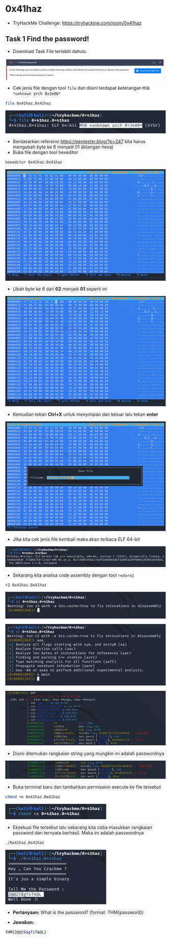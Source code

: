 # 0x41haz
- TryHackMe Challenge: https://tryhackme.com/room/0x41haz

## Task 1 Find the password!
- Download Task File terlebih dahulu

![alt text](https://github.com/rahardian-dwi-saputra/TryHackMe-WriteUps/blob/main/0x41haz/assets/haz%201.JPG)

- Cek jenis file dengan tool `file` dan disini terdapat keterangan `MSB *unknown arch 0x3e00*`
```sh
file 0x41haz.0x41haz
```

![alt text](https://github.com/rahardian-dwi-saputra/TryHackMe-WriteUps/blob/main/0x41haz/assets/haz%202.JPG)

- Berdasarkan referensi https://pentester.blog/?p=247 kita harus mengubah byte ke 6 menjadi 01 (bilangan hexa)
- Buka file dengan tool hexeditor
```sh
hexeditor 0x41haz.0x41haz
```

![alt text](https://github.com/rahardian-dwi-saputra/TryHackMe-WriteUps/blob/main/0x41haz/assets/haz%203.JPG)

- Ubah byte ke 6 dari **02** menjadi **01** seperti ini

![alt text](https://github.com/rahardian-dwi-saputra/TryHackMe-WriteUps/blob/main/0x41haz/assets/haz%204.JPG)

- Kemudian tekan **Ctrl+X** untuk menyimpan dan keluar lalu tekan **enter**

![alt text](https://github.com/rahardian-dwi-saputra/TryHackMe-WriteUps/blob/main/0x41haz/assets/haz%205.JPG)

- Jika kita cek jenis file kembali maka akan terbaca ELF 64-bit

![alt text](https://github.com/rahardian-dwi-saputra/TryHackMe-WriteUps/blob/main/0x41haz/assets/haz%206.JPG)

- Sekarang kita analisa code assembly dengan tool `redare2`
```sh
r2 0x41haz.0x41haz
```

![alt text](https://github.com/rahardian-dwi-saputra/TryHackMe-WriteUps/blob/main/0x41haz/assets/haz%207.JPG)

![alt text](https://github.com/rahardian-dwi-saputra/TryHackMe-WriteUps/blob/main/0x41haz/assets/haz%208.JPG)

![alt text](https://github.com/rahardian-dwi-saputra/TryHackMe-WriteUps/blob/main/0x41haz/assets/haz%209.JPG)

- Disini ditemukan rangkaian string yang mungkin ini adalah passwordnya

![alt text](https://github.com/rahardian-dwi-saputra/TryHackMe-WriteUps/blob/main/0x41haz/assets/haz%2010.JPG)

- Buka terminal baru dan tambahkan permission execute ke file tersebut
```sh
chmod +x 0x41haz.0x41haz
```

![alt text](https://github.com/rahardian-dwi-saputra/TryHackMe-WriteUps/blob/main/0x41haz/assets/haz%2011.JPG)

- Eksekusi file tersebut lalu sekarang kita coba masukkan rangkaian password dan ternyata berhasil. Maka ini adalah passwordnya
```sh
./0x41haz.0x41haz
```

![alt text](https://github.com/rahardian-dwi-saputra/TryHackMe-WriteUps/blob/main/0x41haz/assets/haz%2012.JPG)

- **Pertanyaan:** What is the password? (format: THM{password})

- **Jawaban:**
```sh
THM{2@@25$gfsT&@L}
```